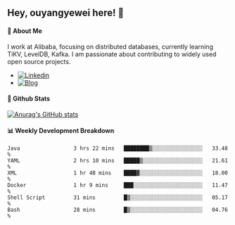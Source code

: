## Hey, ouyangyewei here! :wave:

#### :rocket: About Me
I work at Alibaba, focusing on distributed databases, currently learning TiKV, LevelDB, Kafka. I am passionate about contributing to widely used open source projects.

- [![Linkedin](https://img.shields.io/badge/LinkedIn-ouyangyewei-blue)](https://www.linkedin.com/in/ouyangyewei/)
- [![Blog](https://img.shields.io/badge/Blog-yeweiouyang-orange)](https://blog.csdn.net/yeweiouyang)

#### :star2: Github Stats
[![Anurag's GitHub stats](https://github-readme-stats.vercel.app/api?username=ouyangyewei&show_icons=true&cache_seconds=3600&theme=tokyonight)](https://github.com/anuraghazra/github-readme-stats)

#### :bar_chart: Weekly Development Breakdown
<!--START_SECTION:waka-->

```text
Java                 3 hrs 22 mins   ████████▒░░░░░░░░░░░░░░░░   33.48 %
YAML                 2 hrs 10 mins   █████▒░░░░░░░░░░░░░░░░░░░   21.61 %
XML                  1 hr 48 mins    ████▓░░░░░░░░░░░░░░░░░░░░   18.00 %
Docker               1 hr 9 mins     ███░░░░░░░░░░░░░░░░░░░░░░   11.47 %
Shell Script         31 mins         █▒░░░░░░░░░░░░░░░░░░░░░░░   05.17 %
Bash                 28 mins         █▒░░░░░░░░░░░░░░░░░░░░░░░   04.76 %
```

<!--END_SECTION:waka-->
